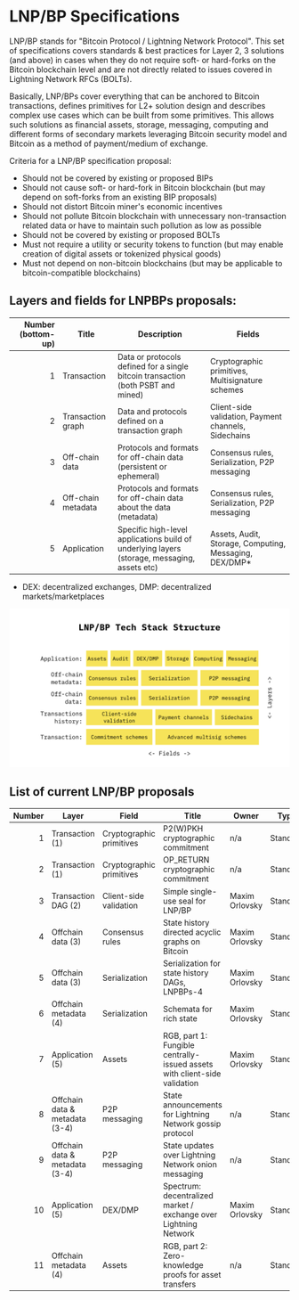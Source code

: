 # LNP/BP Specifications

LNP/BP stands for "Bitcoin Protocol / Lightning Network Protocol". This set of specifications covers standards & best 
practices for Layer 2, 3 solutions (and above) in cases when they do not require soft- or hard-forks on the Bitcoin 
blockchain level and are not directly related to issues covered in Lightning Network RFCs (BOLTs).

Basically, LNP/BPs cover everything that can be anchored to Bitcoin transactions, defines primitives for L2+ solution
design and describes complex use cases which can be built from some primitives. This allows such solutions as financial 
assets, storage, messaging, computing and different forms of secondary markets leveraging Bitcoin security model and 
Bitcoin as a method of payment/medium of exchange.

Criteria for a LNP/BP specification proposal:
* Should not be covered by existing or proposed BIPs
* Should not cause soft- or hard-fork in Bitcoin blockchain (but may depend on soft-forks from an existing BIP proposals)
* Should not distort Bitcoin miner's economic incentives
* Should not pollute Bitcoin blockchain with unnecessary non-transaction related data or have to maintain such pollution
  as low as possible
* Should not be covered by existing or proposed BOLTs
* Must not require a utility or security tokens to function (but may enable creation of digital assets or tokenized 
physical goods)
* Must not depend on non-bitcoin blockchains (but may be applicable to bitcoin-compatible blockchains)


## Layers and fields for LNPBPs proposals:

Number (bottom-up) | Title | Description | Fields
------------------:| ----- | ----------- | ------
1                  | Transaction | Data or protocols defined for a single bitcoin transaction (both PSBT and mined) | Cryptographic primitives, Multisignature schemes
2                  | Transaction graph | Data and protocols defined on a transaction graph | Client-side validation, Payment channels, Sidechains
3                  | Off-chain data | Protocols and formats for off-chain data (persistent or ephemeral) | Consensus rules, Serialization, P2P messaging
4                  | Off-chain metadata | Protocols and formats for off-chain data about the data (metadata) | Consensus rules, Serialization, P2P messaging
5                  | Application | Specific high-level applications build of underlying layers (storage, messaging, assets etc) | Assets, Audit, Storage, Computing, Messaging, DEX/DMP*

* DEX: decentralized exchanges, DMP: decentralized markets/marketplaces

![LNP/BP Tech Stack structure](assets/lnpbp-layers.png)


## List of current LNP/BP proposals

Number | Layer | Field | Title | Owner | Type | Status
------:| ----- | ----- | ----- | ----- | ---- | ------
1      | Transaction (1) | Cryptographic primitives | P2(W)PKH cryptographic commitment | n/a | Standard | Draft
2      | Transaction (1) | Cryptographic primitives | OP_RETURN cryptographic commitment | n/a | Standard | Draft
3      | Transaction DAG (2) | Client-side validation | Simple single-use seal for LNP/BP | Maxim Orlovsky | Standard | Draft
4      | Offchain data (3) | Consensus rules | State history directed acyclic graphs on Bitcoin | Maxim Orlovsky | Standard | Draft
5      | Offchain data (3) | Serialization | Serialization for state history DAGs, LNPBPs-4 | Maxim Orlovsky | Standard | Draft
6      | Offchain metadata (4) | Serialization | Schemata for rich state | Maxim Orlovsky | Standard | Draft
7      | Application (5) | Assets | RGB, part 1: Fungible centrally-issued assets with client-side validation | Maxim Orlovsky | Standard | Draft
8      | Offchain data & metadata (3-4) | P2P messaging | State announcements for Lightning Network gossip protocol | n/a | Standard | Draft
9      | Offchain data & metadata (3-4) | P2P messaging | State updates over Lightning Network onion messaging | n/a | Standard | Draft
10     | Application (5) | DEX/DMP | Spectrum: decentralized market / exchange over Lightning Network | Maxim Orlovsky | Standard | Draft
11     | Offchain metadata (4) | Assets | RGB, part 2: Zero-knowledge proofs for asset transfers | n/a | Standard | Draft

